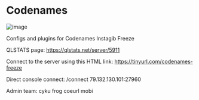 # Codenames
![image](https://github.com/papamobi/Codenames/assets/78706032/7f8c4d0d-4c85-4764-a096-c9b70fc926b2)

Configs and plugins for Codenames Instagib Freeze

QLSTATS page: https://qlstats.net/server/5911

Connect to the server using this HTML link: https://tinyurl.com/codenames-freeze

Direct console connect:
/connect 79.132.130.101:27960

Admin team:
cyku
frog
coeurl
mobi
